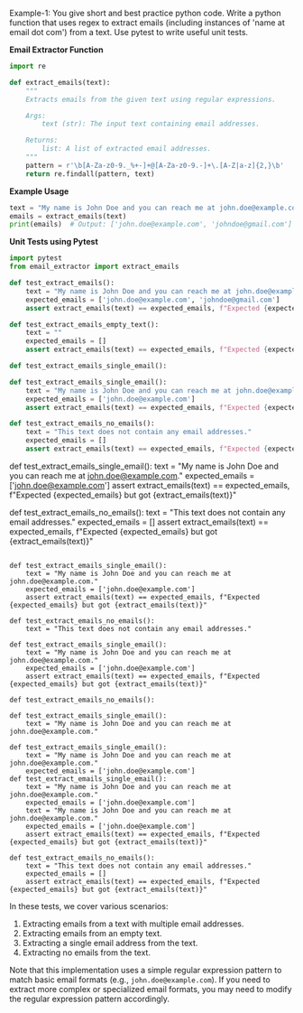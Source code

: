 Example-1:
You give short and best practice python code.
Write a python function that uses regex to extract emails
       (including instances of 'name at email dot com') from a text.
      Use pytest to write useful unit tests.


**Email Extractor Function**
```python
import re

def extract_emails(text):
    """
    Extracts emails from the given text using regular expressions.

    Args:
        text (str): The input text containing email addresses.

    Returns:
        list: A list of extracted email addresses.
    """
    pattern = r'\b[A-Za-z0-9._%+-]+@[A-Za-z0-9.-]+\.[A-Z|a-z]{2,}\b'
    return re.findall(pattern, text)
```

**Example Usage**
```python
text = "My name is John Doe and you can reach me at john.doe@example.com or johndoe@gmail.com."
emails = extract_emails(text)
print(emails)  # Output: ['john.doe@example.com', 'johndoe@gmail.com']
```

**Unit Tests using Pytest**
```python
import pytest
from email_extractor import extract_emails

def test_extract_emails():
    text = "My name is John Doe and you can reach me at john.doe@example.com or johndoe@gmail.com."
    expected_emails = ['john.doe@example.com', 'johndoe@gmail.com']
    assert extract_emails(text) == expected_emails, f"Expected {expected_emails} but got {extract_emails(text)}"

def test_extract_emails_empty_text():
    text = ""
    expected_emails = []
    assert extract_emails(text) == expected_emails, f"Expected {expected_emails} but got {extract_emails(text)}"

def test_extract_emails_single_email():

def test_extract_emails_single_email():
    text = "My name is John Doe and you can reach me at john.doe@example.com."
    expected_emails = ['john.doe@example.com']
    assert extract_emails(text) == expected_emails, f"Expected {expected_emails} but got {extract_emails(text)}"

def test_extract_emails_no_emails():
    text = "This text does not contain any email addresses."
    expected_emails = []
    assert extract_emails(text) == expected_emails, f"Expected {expected_emails} but got {extract_emails(text)}"
```


def test_extract_emails_single_email():
    text = "My name is John Doe and you can reach me at john.doe@example.com."
    expected_emails = ['john.doe@example.com']
    assert extract_emails(text) == expected_emails, f"Expected {expected_emails} but got {extract_emails(text)}"

def test_extract_emails_no_emails():
    text = "This text does not contain any email addresses."
    expected_emails = []
    assert extract_emails(text) == expected_emails, f"Expected {expected_emails} but got {extract_emails(text)}"
```

def test_extract_emails_single_email():
    text = "My name is John Doe and you can reach me at john.doe@example.com."
    expected_emails = ['john.doe@example.com']
    assert extract_emails(text) == expected_emails, f"Expected {expected_emails} but got {extract_emails(text)}"

def test_extract_emails_no_emails():
    text = "This text does not contain any email addresses."

def test_extract_emails_single_email():
    text = "My name is John Doe and you can reach me at john.doe@example.com."
    expected_emails = ['john.doe@example.com']
    assert extract_emails(text) == expected_emails, f"Expected {expected_emails} but got {extract_emails(text)}"

def test_extract_emails_no_emails():

def test_extract_emails_single_email():
    text = "My name is John Doe and you can reach me at john.doe@example.com."

def test_extract_emails_single_email():
    text = "My name is John Doe and you can reach me at john.doe@example.com."
    expected_emails = ['john.doe@example.com']
def test_extract_emails_single_email():
    text = "My name is John Doe and you can reach me at john.doe@example.com."
    expected_emails = ['john.doe@example.com']
    text = "My name is John Doe and you can reach me at john.doe@example.com."
    expected_emails = ['john.doe@example.com']
    assert extract_emails(text) == expected_emails, f"Expected {expected_emails} but got {extract_emails(text)}"

def test_extract_emails_no_emails():
    text = "This text does not contain any email addresses."
    expected_emails = []
    assert extract_emails(text) == expected_emails, f"Expected {expected_emails} but got {extract_emails(text)}"
```

In these tests, we cover various scenarios:

1. Extracting emails from a text with multiple email addresses.
2. Extracting emails from an empty text.
3. Extracting a single email address from the text.
4. Extracting no emails from the text.

Note that this implementation uses a simple regular expression pattern to match basic email formats (e.g., `john.doe@example.com`). If you need to extract more complex or specialized email formats, you may need to modify the regular expression pattern accordingly.
